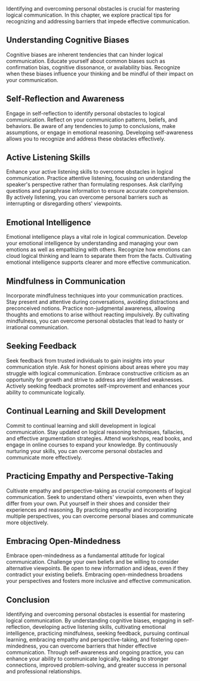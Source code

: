 
Identifying and overcoming personal obstacles is crucial for mastering logical communication. In this chapter, we explore practical tips for recognizing and addressing barriers that impede effective communication.

Understanding Cognitive Biases
------------------------------

Cognitive biases are inherent tendencies that can hinder logical communication. Educate yourself about common biases such as confirmation bias, cognitive dissonance, or availability bias. Recognize when these biases influence your thinking and be mindful of their impact on your communication.

Self-Reflection and Awareness
-----------------------------

Engage in self-reflection to identify personal obstacles to logical communication. Reflect on your communication patterns, beliefs, and behaviors. Be aware of any tendencies to jump to conclusions, make assumptions, or engage in emotional reasoning. Developing self-awareness allows you to recognize and address these obstacles effectively.

Active Listening Skills
-----------------------

Enhance your active listening skills to overcome obstacles in logical communication. Practice attentive listening, focusing on understanding the speaker's perspective rather than formulating responses. Ask clarifying questions and paraphrase information to ensure accurate comprehension. By actively listening, you can overcome personal barriers such as interrupting or disregarding others' viewpoints.

Emotional Intelligence
----------------------

Emotional intelligence plays a vital role in logical communication. Develop your emotional intelligence by understanding and managing your own emotions as well as empathizing with others. Recognize how emotions can cloud logical thinking and learn to separate them from the facts. Cultivating emotional intelligence supports clearer and more effective communication.

Mindfulness in Communication
----------------------------

Incorporate mindfulness techniques into your communication practices. Stay present and attentive during conversations, avoiding distractions and preconceived notions. Practice non-judgmental awareness, allowing thoughts and emotions to arise without reacting impulsively. By cultivating mindfulness, you can overcome personal obstacles that lead to hasty or irrational communication.

Seeking Feedback
----------------

Seek feedback from trusted individuals to gain insights into your communication style. Ask for honest opinions about areas where you may struggle with logical communication. Embrace constructive criticism as an opportunity for growth and strive to address any identified weaknesses. Actively seeking feedback promotes self-improvement and enhances your ability to communicate logically.

Continual Learning and Skill Development
----------------------------------------

Commit to continual learning and skill development in logical communication. Stay updated on logical reasoning techniques, fallacies, and effective argumentation strategies. Attend workshops, read books, and engage in online courses to expand your knowledge. By continuously nurturing your skills, you can overcome personal obstacles and communicate more effectively.

Practicing Empathy and Perspective-Taking
-----------------------------------------

Cultivate empathy and perspective-taking as crucial components of logical communication. Seek to understand others' viewpoints, even when they differ from your own. Put yourself in their shoes and consider their experiences and reasoning. By practicing empathy and incorporating multiple perspectives, you can overcome personal biases and communicate more objectively.

Embracing Open-Mindedness
-------------------------

Embrace open-mindedness as a fundamental attitude for logical communication. Challenge your own beliefs and be willing to consider alternative viewpoints. Be open to new information and ideas, even if they contradict your existing beliefs. Embracing open-mindedness broadens your perspectives and fosters more inclusive and effective communication.

Conclusion
----------

Identifying and overcoming personal obstacles is essential for mastering logical communication. By understanding cognitive biases, engaging in self-reflection, developing active listening skills, cultivating emotional intelligence, practicing mindfulness, seeking feedback, pursuing continual learning, embracing empathy and perspective-taking, and fostering open-mindedness, you can overcome barriers that hinder effective communication. Through self-awareness and ongoing practice, you can enhance your ability to communicate logically, leading to stronger connections, improved problem-solving, and greater success in personal and professional relationships.
